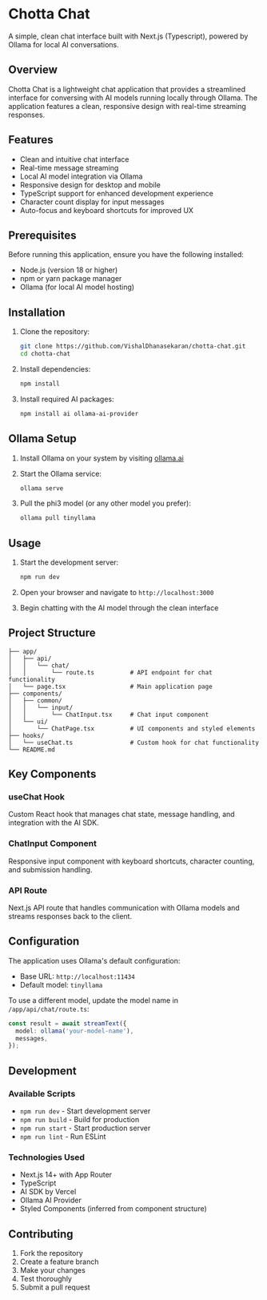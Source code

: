 # Chotta Chat

A simple, clean chat interface built with Next.js (Typescript), powered by Ollama for local AI conversations.

## Overview

Chotta Chat is a lightweight chat application that provides a streamlined interface for conversing with AI models running locally through Ollama. The application features a clean, responsive design with real-time streaming responses.

## Features

- Clean and intuitive chat interface
- Real-time message streaming
- Local AI model integration via Ollama
- Responsive design for desktop and mobile
- TypeScript support for enhanced development experience
- Character count display for input messages
- Auto-focus and keyboard shortcuts for improved UX

## Prerequisites

Before running this application, ensure you have the following installed:

- Node.js (version 18 or higher)
- npm or yarn package manager
- Ollama (for local AI model hosting)

## Installation

1. Clone the repository:
   ```bash
   git clone https://github.com/VishalDhanasekaran/chotta-chat.git
   cd chotta-chat
   ```

2. Install dependencies:
   ```bash
   npm install
   ```

3. Install required AI packages:
   ```bash
   npm install ai ollama-ai-provider
   ```

## Ollama Setup

1. Install Ollama on your system by visiting [ollama.ai](https://ollama.ai)

2. Start the Ollama service:
   ```bash
   ollama serve
   ```

3. Pull the phi3 model (or any other model you prefer):
   ```bash
   ollama pull tinyllama
   ```

## Usage

1. Start the development server:
   ```bash
   npm run dev
   ```

2. Open your browser and navigate to `http://localhost:3000`

3. Begin chatting with the AI model through the clean interface

## Project Structure

```
├── app/
│   ├── api/
│   │   └── chat/
│   │       └── route.ts          # API endpoint for chat functionality
│   └── page.tsx                  # Main application page
├── components/
│   ├── common/
│   │   └── input/
│   │       └── ChatInput.tsx     # Chat input component
│   └── ui/
│       └── ChatPage.tsx          # UI components and styled elements
├── hooks/
│   └── useChat.ts                # Custom hook for chat functionality
└── README.md
```

## Key Components

### useChat Hook
Custom React hook that manages chat state, message handling, and integration with the AI SDK.

### ChatInput Component
Responsive input component with keyboard shortcuts, character counting, and submission handling.

### API Route
Next.js API route that handles communication with Ollama models and streams responses back to the client.

## Configuration

The application uses Ollama's default configuration:
- Base URL: `http://localhost:11434`
- Default model: `tinyllama`

To use a different model, update the model name in `/app/api/chat/route.ts`:

```typescript
const result = await streamText({
  model: ollama('your-model-name'),
  messages,
});
```

## Development

### Available Scripts

- `npm run dev` - Start development server
- `npm run build` - Build for production
- `npm run start` - Start production server
- `npm run lint` - Run ESLint

### Technologies Used

- Next.js 14+ with App Router
- TypeScript
- AI SDK by Vercel
- Ollama AI Provider
- Styled Components (inferred from component structure)

## Contributing

1. Fork the repository
2. Create a feature branch
3. Make your changes
4. Test thoroughly
5. Submit a pull request
